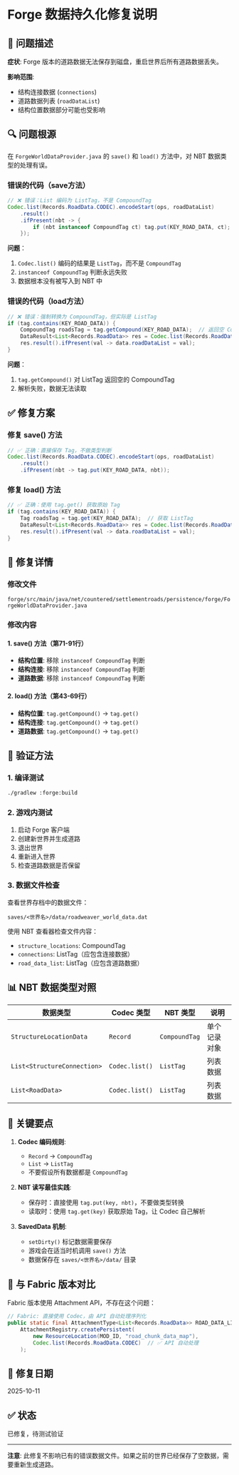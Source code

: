 # Forge 数据持久化修复说明

## 🐛 问题描述

**症状**: Forge 版本的道路数据无法保存到磁盘，重启世界后所有道路数据丢失。

**影响范围**:
- 结构连接数据 (`connections`)
- 道路数据列表 (`roadDataList`)
- 结构位置数据部分可能也受影响

## 🔍 问题根源

在 `ForgeWorldDataProvider.java` 的 `save()` 和 `load()` 方法中，对 NBT 数据类型的处理有误。

### 错误的代码（save方法）

```java
// ❌ 错误：List 编码为 ListTag，不是 CompoundTag
Codec.list(Records.RoadData.CODEC).encodeStart(ops, roadDataList)
    .result()
    .ifPresent(nbt -> { 
        if (nbt instanceof CompoundTag ct) tag.put(KEY_ROAD_DATA, ct); 
    });
```

**问题**：
1. `Codec.list()` 编码的结果是 `ListTag`，而不是 `CompoundTag`
2. `instanceof CompoundTag` 判断永远失败
3. 数据根本没有被写入到 NBT 中

### 错误的代码（load方法）

```java
// ❌ 错误：强制转换为 CompoundTag，但实际是 ListTag
if (tag.contains(KEY_ROAD_DATA)) {
    CompoundTag roadsTag = tag.getCompound(KEY_ROAD_DATA);  // 返回空 CompoundTag
    DataResult<List<Records.RoadData>> res = Codec.list(Records.RoadData.CODEC).parse(new Dynamic<>(ops, roadsTag));
    res.result().ifPresent(val -> data.roadDataList = val);
}
```

**问题**：
1. `tag.getCompound()` 对 ListTag 返回空的 CompoundTag
2. 解析失败，数据无法读取

## ✅ 修复方案

### 修复 save() 方法

```java
// ✅ 正确：直接保存 Tag，不做类型判断
Codec.list(Records.RoadData.CODEC).encodeStart(ops, roadDataList)
    .result()
    .ifPresent(nbt -> tag.put(KEY_ROAD_DATA, nbt));
```

### 修复 load() 方法

```java
// ✅ 正确：使用 tag.get() 获取原始 Tag
if (tag.contains(KEY_ROAD_DATA)) {
    Tag roadsTag = tag.get(KEY_ROAD_DATA);  // 获取 ListTag
    DataResult<List<Records.RoadData>> res = Codec.list(Records.RoadData.CODEC).parse(new Dynamic<>(ops, roadsTag));
    res.result().ifPresent(val -> data.roadDataList = val);
}
```

## 📝 修复详情

### 修改文件
`forge/src/main/java/net/countered/settlementroads/persistence/forge/ForgeWorldDataProvider.java`

### 修改内容

#### 1. save() 方法（第71-91行）
- **结构位置**: 移除 `instanceof CompoundTag` 判断
- **结构连接**: 移除 `instanceof CompoundTag` 判断
- **道路数据**: 移除 `instanceof CompoundTag` 判断

#### 2. load() 方法（第43-69行）
- **结构位置**: `tag.getCompound()` → `tag.get()`
- **结构连接**: `tag.getCompound()` → `tag.get()`
- **道路数据**: `tag.getCompound()` → `tag.get()`

## 🧪 验证方法

### 1. 编译测试
```bash
./gradlew :forge:build
```

### 2. 游戏内测试
1. 启动 Forge 客户端
2. 创建新世界并生成道路
3. 退出世界
4. 重新进入世界
5. 检查道路数据是否保留

### 3. 数据文件检查
查看世界存档中的数据文件：
```
saves/<世界名>/data/roadweaver_world_data.dat
```

使用 NBT 查看器检查文件内容：
- `structure_locations`: CompoundTag
- `connections`: ListTag（应包含连接数据）
- `road_data_list`: ListTag（应包含道路数据）

## 📊 NBT 数据类型对照

| 数据类型 | Codec 类型 | NBT 类型 | 说明 |
|---------|-----------|---------|------|
| `StructureLocationData` | `Record` | `CompoundTag` | 单个记录对象 |
| `List<StructureConnection>` | `Codec.list()` | `ListTag` | 列表数据 |
| `List<RoadData>` | `Codec.list()` | `ListTag` | 列表数据 |

## 🎯 关键要点

1. **Codec 编码规则**:
   - `Record` → `CompoundTag`
   - `List` → `ListTag`
   - 不要假设所有数据都是 `CompoundTag`

2. **NBT 读写最佳实践**:
   - 保存时：直接使用 `tag.put(key, nbt)`，不要做类型转换
   - 读取时：使用 `tag.get(key)` 获取原始 Tag，让 Codec 自己解析

3. **SavedData 机制**:
   - `setDirty()` 标记数据需要保存
   - 游戏会在适当时机调用 `save()` 方法
   - 数据保存在 `saves/<世界名>/data/` 目录

## 🔄 与 Fabric 版本对比

Fabric 版本使用 Attachment API，不存在这个问题：
```java
// Fabric: 直接使用 Codec，由 API 自动处理序列化
public static final AttachmentType<List<Records.RoadData>> ROAD_DATA_LIST = 
    AttachmentRegistry.createPersistent(
        new ResourceLocation(MOD_ID, "road_chunk_data_map"),
        Codec.list(Records.RoadData.CODEC)  // ✅ API 自动处理
    );
```

## 📅 修复日期
2025-10-11

## ✅ 状态
已修复，待测试验证

---

**注意**: 此修复不影响已有的错误数据文件。如果之前的世界已经保存了空数据，需要重新生成道路。

